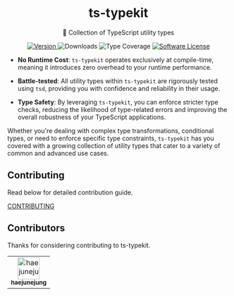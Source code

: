 <p align="center">
  <h1 align="center">ts-typekit</h1>
  <p align="center">🧰 Collection of TypeScript utility types</p>
  <p align="center">
    <a href="https://www.npmjs.com/package/ts-typekit" title="View this project on NPM">
      <img alt="Version" src="https://img.shields.io/npm/v/ts-typekit.svg">
    </a>
    <img alt="Downloads" src="https://img.shields.io/npm/dm/ts-typekit.svg">
    <img alt="Type Coverage" src="https://img.shields.io/badge/dynamic/json.svg?label=type-coverage&prefix=%E2%89%A5&suffix=%&query=$.typeCoverage.atLeast&uri=https%3A%2F%2Fraw.githubusercontent.com%2Fhaejunejung%2Fts-typekit%2Fmaster%2Fpackage.json">
    <a href="/package.json"><img alt="Software License" src="https://img.shields.io/badge/license-MIT-brightgreen.svg?style=flat-square"></a>
  </p>
</p>

- **No Runtime Cost**: `ts-typekit` operates exclusively at compile-time, meaning it introduces zero overhead to your runtime performance.

- **Battle-tested**: All utility types within `ts-typekit` are rigorously tested using `tsd`, providing you with confidence and reliability in their usage.

- **Type Safety**: By leveraging `ts-typekit`, you can enforce stricter type checks, reducing the likelihood of type-related errors and improving the overall robustness of your TypeScript applications.

Whether you're dealing with complex type transformations, conditional types, or need to enforce specific type constraints, `ts-typekit` has you covered with a growing collection of utility types that cater to a variety of common and advanced use cases.

## Contributing

Read below for detailed contribution guide.

[CONTRIBUTING](https://github.com/haejunejung/ts-typekit/blob/main/.github/CONTRIBUTING.md)

## Contributors

Thanks for considering contributing to ts-typekit.

<!-- readme: contributors -start -->
<table>
	<tbody>
		<tr>
            <td align="center">
                <a href="https://github.com/haejunejung">
                    <img src="https://avatars.githubusercontent.com/u/99087502?v=4" width="50;" alt="haejunejung"/>
                    <br />
                    <sub><b>haejunejung</b></sub>
                </a>
            </td>
		</tr>
	<tbody>
</table>
<!-- readme: contributors -end -->
